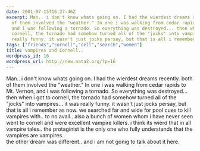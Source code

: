 ```yaml
---
date: 2001-07-15T16:27:46Z
excerpt: Man.. i don't know whats going on. I had the wierdest dreams recently. both
  of them involved the "weather." In one i was walking from cedar rapids to Mt. Vernon,
  and i was following a tornado. So everything was destroyed... then when i got to
  cornell, the tornado had somehow turned all of the "jocks" into vampires... it was
  really funny. it wasn't just jocks persay, but that is all i remember a...
tags: ["friends","cornell","cell","search","women"]
title: Vampires and Cornell..
wordpress_id: 16
wordpress_url: http://new.nata2.org/?p=16
---
```


Man.. i don't know whats going on. I had the wierdest dreams recently. both of them involved the "weather." In one i was walking from cedar rapids to Mt. Vernon, and i was following a tornado. So everything was destroyed... then when i got to cornell, the tornado had somehow turned all of the "jocks" into vampires... it was really funny. it wasn't just jocks persay, but that is all i remember as now. we searched far and wide for pool cues to kill vampires with.. to no avail.. also a bunch of women whom i have never seen went to cornell and were excellent vampire killers. i think its wierd that in all vampire tales.. the protaginist is the only one who fully understands that the vampires are vampires.. <br>the other dream was different.. and i am not gonig to talk about it here.
